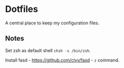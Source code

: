 # Dotfiles

A central place to keep my configuration files.

## Notes

Set zsh as default shell `chsh -s /bin/zsh`.

Install fasd - https://github.com/clvv/fasd - `z` command.

